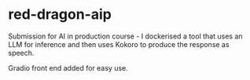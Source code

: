 # red-dragon-aip

Submission for AI in production course - I dockerised a tool that uses an LLM for inference and then uses Kokoro to produce the response as speech. 

Gradio front end added for easy use. 